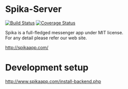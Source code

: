 Spika-Server
============

[![Build Status](https://api.travis-ci.org/cloverstudio/Spika-Server.png?branch=master,develop)](https://travis-ci.org/cloverstudio/Spika-Server)
[![Coverage Status](https://coveralls.io/repos/cloverstudio/Spika-Server/badge.png?branch=develop)](https://coveralls.io/r/cloverstudio/Spika-Server?branch=develop)

Spika is a full-fledged messenger app under MIT license.  
For any detail please refer our web site.

http://spikaapp.com/

# Development setup
http://www.spikaapp.com/install-backend.php